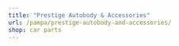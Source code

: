 ```yaml
---
title: "Prestige Autobody & Accessories"
url: /pampa/prestige-autobody-and-accessories/
shop: car parts
---
```

